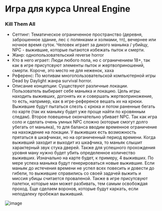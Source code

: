 # Игра для курса Unreal Engine

### Kill Them All

- Сеттинг: Тематическое ограниченное пространство (деревня, заброшенное здание, лес с полянками и холмами, тп), вечернее или ночное время суток. Человек играет за дикого маньяка / убийцу, NPC - выжившие, которые пытаются избежать пыток и смерти. 
- Жанр: однопользовательский reverse horror
- Кто в него играет: Люди любого пола, но с ограничением 18+, так как в игре присутсвуют элементы пыток и жертвоприношений, смерти. Короче, это место не для неженок, хаха
- Референс: По мотивам многопользовательской компьютерной игры Dead by Daylight жанра survival horror.
- Описание концепции: Cуществуют различные локации. Пользователь выбирает себе маньяка и локацию. Цель игры: находить выживших, догонять их и совершать жертвоприножение, то есть, например, как в игре-референсе вешать их на крюки. Выжившие будут пытаться слезть с крюка и потом раненные бегать по карте (так их маньяку будет уже проще найти по кровянным следам). Второе повешенье окончательно убивает NPC. Так как игра соло и сделать очень умных NPC сложно (которые смогут долго убегать от маньяка), то для баланса вводим временное ограничение на нахождение на локации. У выживших есть возможность прятаться в шкафчиках, но на органиченный период времени. Когда выживший заходит и выходит из шкафчика, то маньяк слышит характерный звук стука дверей. Также для успешного прохождения уровня ману нужно будет убить определенное количество выживших. Изначально на карте будет, к примеру, 4 выживших. По мере успеха маньяка будут генерироваться новые выжившие. Если маньяк до истечения времени не успел всех повесить и довести до гибели, то выжившие справились со своей задачей выжить и миссия убицы считается проваленой. Также в игре присутсвуют палетки, которые ман может разбивать, тем самым освобождая проход. Еще сделаем воронов, которые будут каркать, если неподалеку пробежал выживший.

<!-- [Диаграмма](https://drive.google.com/file/d/1EwfdJlctKysiPEHG_O-0WNhuClF70yrq/view?usp=sharing) -->

![image](https://user-images.githubusercontent.com/70897695/225034367-90e79631-35e0-4e25-82df-8b5441a83809.png)
